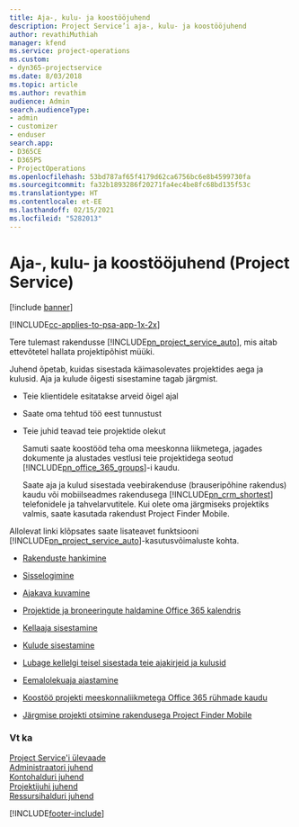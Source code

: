 ```yaml
---
title: Aja-, kulu- ja koostööjuhend
description: Project Service’i aja-, kulu- ja koostööjuhend
author: revathiMuthiah
manager: kfend
ms.service: project-operations
ms.custom:
- dyn365-projectservice
ms.date: 8/03/2018
ms.topic: article
ms.author: revathim
audience: Admin
search.audienceType:
- admin
- customizer
- enduser
search.app:
- D365CE
- D365PS
- ProjectOperations
ms.openlocfilehash: 53bd787af65f4179d62ca6756bc6e8b4599730fa
ms.sourcegitcommit: fa32b1893286f20271fa4ec4be8fc68bd135f53c
ms.translationtype: HT
ms.contentlocale: et-EE
ms.lasthandoff: 02/15/2021
ms.locfileid: "5282013"
---
```

# <a name="time-expense-and-collaboration-guide-project-service"></a>Aja-, kulu- ja koostööjuhend (Project Service)

[!include [banner](../includes/psa-now-project-operations.md)]

[!INCLUDE[cc-applies-to-psa-app-1x-2x](../includes/cc-applies-to-psa-app-1x-2x.md)]

Tere tulemast rakendusse [!INCLUDE[pn_project_service_auto](../includes/pn-project-service-auto.md)], mis aitab ettevõtetel hallata projektipõhist müüki. 
  
 Juhend õpetab, kuidas sisestada käimasolevates projektides aega ja kulusid. Aja ja kulude õigesti sisestamine tagab järgmist.  
  
- Teie klientidele esitatakse arveid õigel ajal  
  
- Saate oma tehtud töö eest tunnustust  
  
- Teie juhid teavad teie projektide olekut  
  
  Samuti saate koostööd teha oma meeskonna liikmetega, jagades dokumente ja alustades vestlusi teie projektidega seotud [!INCLUDE[pn_office_365_groups](../includes/pn-office-365-groups.md)]-i kaudu.  
  
  Saate aja ja kulud sisestada veebirakenduse (brauseripõhine rakendus) kaudu või mobiilseadmes rakendusega [!INCLUDE[pn_crm_shortest](../includes/pn-crm-shortest.md)] telefonidele ja tahvelarvutitele. Kui olete oma järgmiseks projektiks valmis, saate kasutada rakendust Project Finder Mobile.  
  
Allolevat linki klõpsates saate lisateavet funktsiooni [!INCLUDE[pn_project_service_auto](../includes/pn-project-service-auto.md)]-kasutusvõimaluste kohta.  
  
-   [Rakenduste hankimine](../psa/get-apps.md)  
  
-   [Sisselogimine](../psa/sign-in.md)  
  
-   [Ajakava kuvamine](../psa/view-schedule.md)  
  
-   [Projektide ja broneeringute haldamine Office 365 kalendris](../psa/manage-project-bookings-office-365-calendar.md)  
  
-   [Kellaaja sisestamine](../psa/enter-time.md)  
  
-   [Kulude sisestamine](../psa/enter-expenses.md)  
  
-   [Lubage kellelgi teisel sisestada teie ajakirjeid ja kulusid](../psa/allow-someone-else-enter-time-entry-expense.md)  
  
-   [Eemalolekuaja ajastamine](../psa/schedule-time-off.md)  
  
-   [Koostöö projekti meeskonnaliikmetega Office 365 rühmade kaudu](../psa/collaborate-project-team-members-office-365-groups.md)  
  
-   [Järgmise projekti otsimine rakendusega Project Finder Mobile](../psa/find-next-project-finder-mobile-app.md)  
  
### <a name="see-also"></a>Vt ka  
 [Project Service'i ülevaade](../psa/overview.md)   
 [Administraatori juhend](../psa/admin-guide.md)   
 [Kontohalduri juhend](../psa/account-manager-guide.md)   
 [Projektijuhi juhend](../psa/project-manager-guide.md)   
 [Ressursihalduri juhend](../psa/resource-manager-guide.md)   


[!INCLUDE[footer-include](../includes/footer-banner.md)]